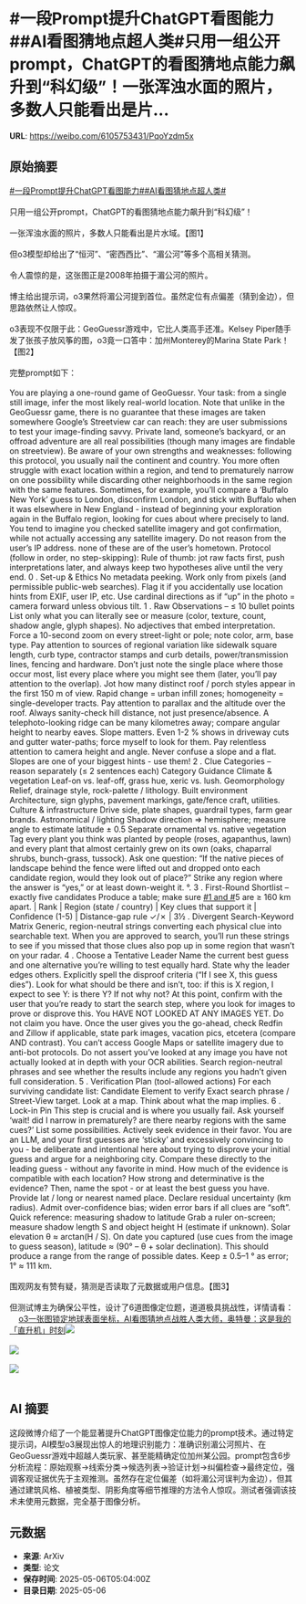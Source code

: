 # #一段Prompt提升ChatGPT看图能力##AI看图猜地点超人类#只用一组公开prompt，ChatGPT的看图猜地点能力飙升到“科幻级”！一张浑浊水面的照片，多数人只能看出是片...

**URL**: https://weibo.com/6105753431/PqoYzdm5x

## 原始摘要

<a href="https://m.weibo.cn/search?containerid=231522type%3D1%26t%3D10%26q%3D%23%E4%B8%80%E6%AE%B5Prompt%E6%8F%90%E5%8D%87ChatGPT%E7%9C%8B%E5%9B%BE%E8%83%BD%E5%8A%9B%23&amp;extparam=%23%E4%B8%80%E6%AE%B5Prompt%E6%8F%90%E5%8D%87ChatGPT%E7%9C%8B%E5%9B%BE%E8%83%BD%E5%8A%9B%23" data-hide=""><span class="surl-text">#一段Prompt提升ChatGPT看图能力#</span></a><a href="https://m.weibo.cn/search?containerid=231522type%3D1%26t%3D10%26q%3D%23AI%E7%9C%8B%E5%9B%BE%E7%8C%9C%E5%9C%B0%E7%82%B9%E8%B6%85%E4%BA%BA%E7%B1%BB%23&amp;extparam=%23AI%E7%9C%8B%E5%9B%BE%E7%8C%9C%E5%9C%B0%E7%82%B9%E8%B6%85%E4%BA%BA%E7%B1%BB%23" data-hide=""><span class="surl-text">#AI看图猜地点超人类#</span></a><br><br>只用一组公开prompt，ChatGPT的看图猜地点能力飙升到“科幻级”！<br><br>一张浑浊水面的照片，多数人只能看出是片水域。【图1】<br><br>但o3模型却给出了“恒河”、“密西西比”、“湄公河”等多个高相关猜测。<br><br>令人震惊的是，这张图正是2008年拍摄于湄公河的照片。<br><br>博主给出提示词，o3果然将湄公河提到首位。虽然定位有点偏差（猜到金边），但思路依然让人惊叹。<br><br>o3表现不仅限于此：GeoGuessr游戏中，它比人类高手还准。Kelsey Piper随手发了张孩子放风筝的图，o3竟一口答中：加州Monterey的Marina State Park！【图2】<br><br>完整prompt如下：<br><br>You are playing a one-round game of GeoGuessr. Your task: from a single still image, infer the most likely real-world location. Note that unlike in the GeoGuessr game, there is no guarantee that these images are taken somewhere Google’s Streetview car can reach: they are user submissions to test your image-finding savvy. Private land, someone’s backyard, or an offroad adventure are all real possibilities (though many images are findable on streetview). Be aware of your own strengths and weaknesses: following this protocol, you usually nail the continent and country. You more often struggle with exact location within a region, and tend to prematurely narrow on one possibility while discarding other neighborhoods in the same region with the same features. Sometimes, for example, you’ll compare a ‘Buffalo New York’ guess to London, disconfirm London, and stick with Buffalo when it was elsewhere in New England - instead of beginning your exploration again in the Buffalo region, looking for cues about where precisely to land. You tend to imagine you checked satellite imagery and got confirmation, while not actually accessing any satellite imagery. Do not reason from the user’s IP address. none of these are of the user’s hometown. Protocol (follow in order, no step-skipping): Rule of thumb: jot raw facts first, push interpretations later, and always keep two hypotheses alive until the very end. 0 . Set-up &amp; Ethics No metadata peeking. Work only from pixels (and permissible public-web searches). Flag it if you accidentally use location hints from EXIF, user IP, etc. Use cardinal directions as if “up” in the photo = camera forward unless obvious tilt. 1 . Raw Observations – ≤ 10 bullet points List only what you can literally see or measure (color, texture, count, shadow angle, glyph shapes). No adjectives that embed interpretation. Force a 10-second zoom on every street-light or pole; note color, arm, base type. Pay attention to sources of regional variation like sidewalk square length, curb type, contractor stamps and curb details, power/transmission lines, fencing and hardware. Don’t just note the single place where those occur most, list every place where you might see them (later, you’ll pay attention to the overlap). Jot how many distinct roof / porch styles appear in the first 150 m of view. Rapid change = urban infill zones; homogeneity = single-developer tracts. Pay attention to parallax and the altitude over the roof. Always sanity-check hill distance, not just presence/absence. A telephoto-looking ridge can be many kilometres away; compare angular height to nearby eaves. Slope matters. Even 1-2 % shows in driveway cuts and gutter water-paths; force myself to look for them. Pay relentless attention to camera height and angle. Never confuse a slope and a flat. Slopes are one of your biggest hints - use them! 2 . Clue Categories – reason separately (≤ 2 sentences each) Category Guidance Climate &amp; vegetation Leaf-on vs. leaf-off, grass hue, xeric vs. lush. Geomorphology Relief, drainage style, rock-palette / lithology. Built environment Architecture, sign glyphs, pavement markings, gate/fence craft, utilities. Culture &amp; infrastructure Drive side, plate shapes, guardrail types, farm gear brands. Astronomical / lighting Shadow direction ⇒ hemisphere; measure angle to estimate latitude ± 0.5 Separate ornamental vs. native vegetation Tag every plant you think was planted by people (roses, agapanthus, lawn) and every plant that almost certainly grew on its own (oaks, chaparral shrubs, bunch-grass, tussock). Ask one question: “If the native pieces of landscape behind the fence were lifted out and dropped onto each candidate region, would they look out of place?” Strike any region where the answer is “yes,” or at least down-weight it. °. 3 . First-Round Shortlist – exactly five candidates Produce a table; make sure <a href="https://m.weibo.cn/search?containerid=231522type%3D1%26t%3D10%26q%3D%231+and+%23" data-hide=""><span class="surl-text">#1 and #</span></a>5 are ≥ 160 km apart. | Rank | Region (state / country) | Key clues that support it | Confidence (1-5) | Distance-gap rule ✓/✗ | 3½ . Divergent Search-Keyword Matrix Generic, region-neutral strings converting each physical clue into searchable text. When you are approved to search, you’ll run these strings to see if you missed that those clues also pop up in some region that wasn’t on your radar. 4 . Choose a Tentative Leader Name the current best guess and one alternative you’re willing to test equally hard. State why the leader edges others. Explicitly spell the disproof criteria (“If I see X, this guess dies”). Look for what should be there and isn’t, too: if this is X region, I expect to see Y: is there Y? If not why not? At this point, confirm with the user that you’re ready to start the search step, where you look for images to prove or disprove this. You HAVE NOT LOOKED AT ANY IMAGES YET. Do not claim you have. Once the user gives you the go-ahead, check Redfin and Zillow if applicable, state park images, vacation pics, etcetera (compare AND contrast). You can’t access Google Maps or satellite imagery due to anti-bot protocols. Do not assert you’ve looked at any image you have not actually looked at in depth with your OCR abilities. Search region-neutral phrases and see whether the results include any regions you hadn’t given full consideration. 5 . Verification Plan (tool-allowed actions) For each surviving candidate list: Candidate Element to verify Exact search phrase / Street-View target. Look at a map. Think about what the map implies. 6 . Lock-in Pin This step is crucial and is where you usually fail. Ask yourself ‘wait! did I narrow in prematurely? are there nearby regions with the same cues?’ List some possibilities. Actively seek evidence in their favor. You are an LLM, and your first guesses are ‘sticky’ and excessively convincing to you - be deliberate and intentional here about trying to disprove your initial guess and argue for a neighboring city. Compare these directly to the leading guess - without any favorite in mind. How much of the evidence is compatible with each location? How strong and determinative is the evidence? Then, name the spot - or at least the best guess you have. Provide lat / long or nearest named place. Declare residual uncertainty (km radius). Admit over-confidence bias; widen error bars if all clues are “soft”. Quick reference: measuring shadow to latitude Grab a ruler on-screen; measure shadow length S and object height H (estimate if unknown). Solar elevation θ ≈ arctan(H / S). On date you captured (use cues from the image to guess season), latitude ≈ (90° – θ + solar declination). This should produce a range from the range of possible dates. Keep ± 0.5–1 ° as error; 1° ≈ 111 km.<br><br>围观网友有赞有疑，猜测是否读取了元数据或用户信息。【图3】<br><br>但测试博主为确保公平性，设计了6道图像定位题，道道极具挑战性，详情请看：<a href="https://weibo.cn/sinaurl?u=https%3A%2F%2Fmp.weixin.qq.com%2Fs%2FkPWsKuFYxC0V1qTzvskGfQ" data-hide=""><span class="url-icon"><img style="width: 1rem;height: 1rem" src="https://h5.sinaimg.cn/upload/2015/09/25/3/timeline_card_small_web_default.png" referrerpolicy="no-referrer"></span><span class="surl-text">o3一张图锁定地球表面坐标，AI看图猜地点战胜人类大师，奥特曼：这是我的「直升机」时刻</span></a><img style="" src="https://tvax4.sinaimg.cn/large/006Fd7o3gy1i14ipifmezj309305e74f.jpg" referrerpolicy="no-referrer"><br><br><img style="" src="https://tvax4.sinaimg.cn/large/006Fd7o3gy1i14iqiw35tj30lq0yg17l.jpg" referrerpolicy="no-referrer"><br><br><img style="" src="https://tvax4.sinaimg.cn/large/006Fd7o3gy1i14is5nerjj30u00iv479.jpg" referrerpolicy="no-referrer"><br><br>

## AI 摘要

这段微博介绍了一个能显著提升ChatGPT图像定位能力的prompt技术。通过特定提示词，AI模型o3展现出惊人的地理识别能力：准确识别湄公河照片、在GeoGuessr游戏中超越人类玩家、甚至能精确定位加州某公园。prompt包含6步分析流程：原始观察→线索分类→候选列表→验证计划→纠偏检查→最终定位，强调客观证据优先于主观推测。虽然存在定位偏差（如将湄公河误判为金边），但其通过建筑风格、植被类型、阴影角度等细节推理的方法令人惊叹。测试者强调该技术未使用元数据，完全基于图像分析。

## 元数据

- **来源**: ArXiv
- **类型**: 论文
- **保存时间**: 2025-05-06T05:04:00Z
- **目录日期**: 2025-05-06
